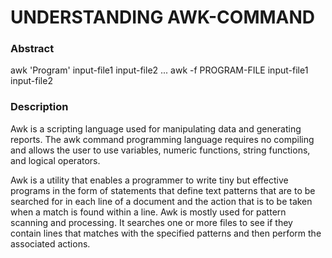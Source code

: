 # UNDERSTANDING AWK-COMMAND

### Abstract

   awk 'Program' input-file1 input-file2 ... awk -f PROGRAM-FILE input-file1 input-file2
 
### Description
   
   Awk is a scripting language used for manipulating data and generating reports. The awk command programming language requires no compiling and allows        the user to use variables, numeric functions, string functions, and logical operators. 

   Awk is a utility that enables a programmer to write tiny but effective programs in the form of statements that define text patterns that are to be          searched for in each line of a document and the action that is to be taken when a match is found within a line. Awk is mostly used for pattern scanning    and processing. It searches one or more files to see if they contain lines that matches with the specified patterns and then perform the associated        actions.
